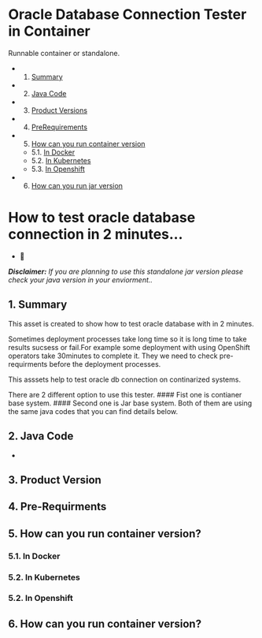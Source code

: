 # Oracle Database Connection Tester in Container

Runnable container or standalone.

<!-- vscode-markdown-toc -->

* 1. [Summary](#Summary)
* 2. [Java Code](#JavaCode)
* 3. [Product Versions](#ProductVersions)
* 4. [PreRequirements](#PreRequirements)
* 5. [How can you run container version](#RunContainer)
	* 5.1. [In Docker](#InDocker)
	* 5.2. [In Kubernetes](#InKubernetes)
	* 5.3. [In Openshift](#InOpenshift)
* 6. [How can you run jar version](#RunJarVerison)

<!-- vscode-markdown-toc-config
	numbering=true
	autoSave=true
	/vscode-markdown-toc-config -->
<!-- /vscode-markdown-toc -->


# How to test oracle database connection in 2 minutes...
* 🧿

***Disclaimer:** If you are planning to use this standalone jar version please check your java version in your enviorment..*

##  1. <a name='Summary'></a>Summary

This asset is created to show how to test oracle database with in 2 minutes. 

Sometimes deployment processes take long time so it is long time to take results sucsess or fail.For example some deployment with using OpenShift operators take 30minutes to complete it. They we need to check pre-requirments before the deployment processes.

This asssets help to test oracle db connection on continarized systems. 

There are 2 different option to use this tester. 
	#### Fist one is contianer base system. 
	#### Second one is Jar base system. 
Both of them are using the same java codes that you can find details below. 

##  2. <a name='JavaCode'></a>Java Code
 * 
 
##  3. <a name='ProductVersions'></a>Product Version

##  4. <a name='PreRequirements'></a>Pre-Requirments

##  5. <a name='RunContainer'></a>How can you run container version?

###  5.1. <a name='InDocker'></a>In Docker

###  5.2. <a name='InKubernetes'></a>In Kubernetes

###  5.2. <a name='InOpenshift'></a>In Openshift

##  6. <a name='RunJarVerison'></a>How can you run container version?
